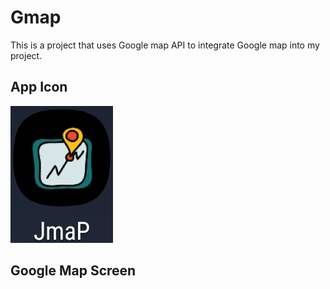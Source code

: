 # Gmap

This is a project that uses Google map API to integrate Google map into my project.

## App Icon

<img src = "https://github.com/JadenH1111/Gmap/blob/master/Images/2.jpg"/>


## Google Map Screen
